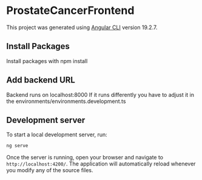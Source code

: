 # ProstateCancerFrontend

This project was generated using [Angular CLI](https://github.com/angular/angular-cli) version 19.2.7.

## Install Packages

Install packages with npm install

## Add backend URL

Backend runs on localhost:8000
If it runs differently you have to adjust it in the environments/environments.development.ts

## Development server

To start a local development server, run:

```bash
ng serve
```

Once the server is running, open your browser and navigate to `http://localhost:4200/`. The application will automatically reload whenever you modify any of the source files.
